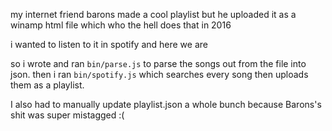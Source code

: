 my internet friend barons made a cool playlist but he uploaded it as a winamp html file which who the hell does that in 2016

i wanted to listen to it in spotify and here we are

so i wrote and ran `bin/parse.js` to parse the songs out from the file into json. then i ran `bin/spotify.js` which searches every song then uploads them as a playlist.

I also had to manually update playlist.json a whole bunch because Barons's shit was super mistagged :(
